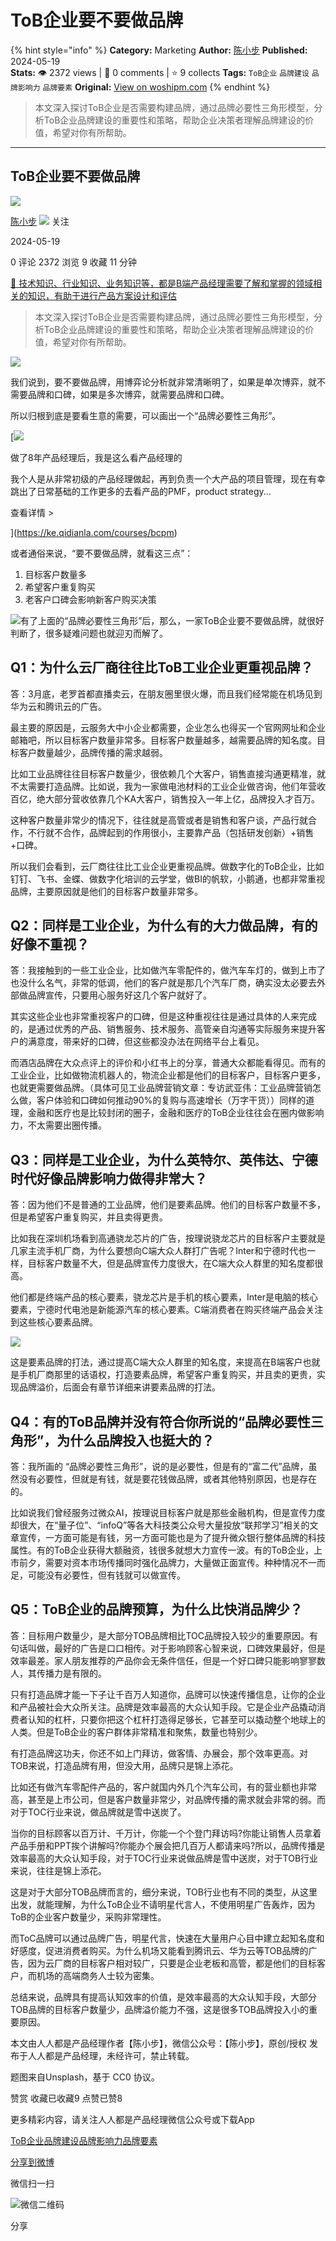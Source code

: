 # ToB企业要不要做品牌
{% hint style="info" %}
**Category:** Marketing
**Author:** [陈小步](https://www.woshipm.com/u/1099326)
**Published:** 2024-05-19  
**Stats:** 👁️ 2372 views | 💬 0 comments | ⭐ 9 collects
**Tags:** `ToB企业` `品牌建设` `品牌影响力` `品牌要素`
**Original:** [View on woshipm.com](https://www.woshipm.com/marketing/6055298.html)
{% endhint %}
> 本文深入探讨ToB企业是否需要构建品牌，通过品牌必要性三角形模型，分析ToB企业品牌建设的重要性和策略，帮助企业决策者理解品牌建设的价值，希望对你有所帮助。

---

## ToB企业要不要做品牌

[![](https://image.woshipm.com/wp-files/2022/05/QcNxmeraPDu7ugoB0fnU.jpeg!/both/72x72)](https://www.woshipm.com/u/1099326)

[陈小步](https://www.woshipm.com/u/1099326) ![](https://static.woshipm.com/tag/1101_1@2x.png) 关注

2024-05-19

0 评论 2372 浏览 9 收藏 11 分钟

[🔗 技术知识、行业知识、业务知识等，都是B端产品经理需要了解和掌握的领域相关的知识，有助于进行产品方案设计和评估](https://ke.qidianla.com/courses/bcpm)

> 本文深入探讨ToB企业是否需要构建品牌，通过品牌必要性三角形模型，分析ToB企业品牌建设的重要性和策略，帮助企业决策者理解品牌建设的价值，希望对你有所帮助。

![](https://image.woshipm.com/2024/05/19/420b79e0-15a2-11ef-b3fd-00163e142b65.png)

我们说到，要不要做品牌，用博弈论分析就非常清晰明了，如果是单次博弈，就不需要品牌和口碑，如果是多次博弈，就需要品牌和口碑。

所以归根到底是要看生意的需要，可以画出一个“品牌必要性三角形”。

[![](https://image.woshipm.com/2023/08/02/bf59b8ba-30e4-11ee-88e7-00163e0b5ff3.png)

做了8年产品经理后，我是这么看产品经理的

我个人是从非常初级的产品经理做起，再到负责一个大产品的项目管理，现在有幸跳出了日常基础的工作更多的去看产品的PMF，product strategy...

查看详情 >

](https://ke.qidianla.com/courses/bcpm)

或者通俗来说，“要不要做品牌，就看这三点”：

1.  目标客户数量多
2.  希望客户重复购买
3.  老客户口碑会影响新客户购买决策

![](https://image.woshipm.com/2024/05/15/ef30468e-12d0-11ef-b3fd-00163e142b65.png)有了上面的“品牌必要性三角形”后，那么，一家ToB企业要不要做品牌，就很好判断了，很多疑难问题也就迎刃而解了。

## Q1：为什么云厂商往往比ToB工业企业更重视品牌？

答：3月底，老罗首都直播卖云，在朋友圈里很火爆，而且我们经常能在机场见到华为云和腾讯云的广告。

最主要的原因是，云服务大中小企业都需要，企业怎么也得买一个官网网址和企业邮箱吧，所以目标客户数量非常多。目标客户数量越多，越需要品牌的知名度。目标客户数量越少，品牌传播的需求越弱。

比如工业品牌往往目标客户数量少，很依赖几个大客户，销售直接沟通更精准，就不太需要打造品牌。比如说，我为一家做电池材料的工业企业做咨询，他们年营收百亿，绝大部分营收依靠几个KA大客户，销售投入一年上亿，品牌投入才百万。

这种客户数量非常少的情况下，往往就是高管或者是销售和客户谈，产品行就合作，不行就不合作，品牌起到的作用很小，主要靠产品（包括研发创新）+销售+口碑。

所以我们会看到，云厂商往往比工业企业更重视品牌。做数字化的ToB企业，比如钉钉、飞书、金蝶、做数字化培训的云学堂，做BI的帆软，小鹅通，也都非常重视品牌，主要原因就是他们的目标客户数量非常多。

## Q2：同样是工业企业，为什么有的大力做品牌，有的好像不重视？

答：我接触到的一些工业企业，比如做汽车零配件的，做汽车车灯的，做到上市了也没什么名气，非常的低调，他们的客户就是那几个汽车厂商，确实没太必要去外部做品牌宣传，只要用心服务好这几个客户就好了。

其实这些企业也非常重视客户的口碑，但是这种重视往往是通过具体的人来完成的，是通过优秀的产品、销售服务、技术服务、高管亲自沟通等实际服务来提升客户的满意度，带来好的口碑，但这些都没办法在网络平台上看见。

而酒店品牌在大众点评上的评价和小红书上的分享，普通大众都能看得见。而有的工业企业，比如做物流机器人的，物流企业都是他们的目标客户，目标客户更多，也就更需要做品牌。（具体可见工业品牌营销文章：专访武亚伟：工业品牌营销怎么做，客户体验和口碑如何推动90%的复购与高速增长（万字干货））同样的道理，金融和医疗也是比较封闭的圈子，金融和医疗的ToB企业往往会在圈内做影响力，不太需要出圈传播。

## Q3：同样是工业企业，为什么英特尔、英伟达、宁德时代好像品牌影响力做得非常大？

答：因为他们不是普通的工业品牌，他们是要素品牌。他们的目标客户数量不多，但是希望客户重复购买，并且卖得更贵。

比如我在深圳机场看到高通骁龙芯片的广告，按理说骁龙芯片的目标客户主要就是几家主流手机厂商，为什么要想向C端大众人群打广告呢？Inter和宁德时代也一样，目标客户数量不大，但是品牌宣传力度很大，在C端大众人群里的知名度都很高。

他们都是终端产品的核心要素，骁龙芯片是手机的核心要素，Inter是电脑的核心要素，宁德时代电池是新能源汽车的核心要素。C端消费者在购买终端产品会关注到这些核心要素品牌。

![](https://image.woshipm.com/2024/05/15/efe896da-12d0-11ef-b3fd-00163e142b65.png)

这是要素品牌的打法，通过提高C端大众人群里的知名度，来提高在B端客户也就是手机厂商那里的话语权，打造要素品牌，希望客户重复购买，并且卖的更贵，实现品牌溢价，后面会有章节详细来讲要素品牌的打法。

## Q4：有的ToB品牌并没有符合你所说的“品牌必要性三角形”，为什么品牌投入也挺大的？

答：我所画的 “品牌必要性三角形”，说的是必要性，但是有的“富二代”品牌，虽然没有必要性，但就是有钱，就是要花钱做品牌，或者其他特别原因，也是存在的。

比如说我们曾经服务过微众AI，按理说目标客户就是那些金融机构，但是宣传力度却很大，在“量子位”、“infoQ”等各大科技类公众号大量投放“联邦学习”相关的文章宣传，一方面可能是有钱，另一方面可能也是为了提升微众银行整体品牌的科技属性。有的ToB企业获得大额融资，钱很多就想大力宣传一波。有的ToB企业，上市前夕，需要对资本市场传播同时强化品牌力，大量做正面宣传。种种情况不一而足，可能没有必要性，但有钱就可以做宣传。

## Q5：ToB企业的品牌预算，为什么比快消品牌少？

答：目标用户数量少，是大部分TOB品牌相比TOC品牌投入较少的重要原因。有句话叫做，最好的广告是口口相传。对于影响顾客心智来说，口碑效果最好，但是效率最差。家人朋友推荐的产品你会无条件信任，但是一个好口碑只能影响寥寥数人，其传播力是有限的。

只有打造品牌才能一下子让千百万人知道你，品牌可以快速传播信息，让你的企业和产品被社会大众所关注。品牌是效率最高的大众认知手段。它是企业产品撬动消费者认知的杠杆，只要你把这个杠杆打造得足够长，它甚至可以撬动整个地球上的人类。但是ToB企业的客户群体非常精准和聚焦，数量也特别少。

有打造品牌这功夫，你还不如上门拜访，做客情、办展会，那个效率更高。对TOB来说，打造品牌有用，但没大用，品牌只是锦上添花。

比如还有做汽车零配件产品的，客户就国内外几个汽车公司，有的营业额也非常高，甚至是上市公司，但是客户数量非常少，对品牌传播的需求就会非常的弱。而对于TOC行业来说，做品牌就是雪中送炭了。

当你的目标顾客以百万计、千万计，你能一个个登门拜访吗?你能让销售人员拿着产品手册和PPT挨个讲解吗?你能办个展会把几百万人都请来吗?所以，品牌传播是效率最高的大众认知手段，对于TOC行业来说做品牌是雪中送炭，对于TOB行业来说，往往是锦上添花。

这是对于大部分TOB品牌而言的，细分来说，TOB行业也有不同的类型，从这里出发，就能理解，为什么ToB企业不请明星代言人，不使用明星广告轰炸，因为ToB的企业客户数量少，采购非常理性。

而ToC品牌可以通过品牌广告，明星代言，快速在大量用户心目中建立起知名度和好感度，促进消费者购买。为什么机场又能看到腾讯云、华为云等TOB品牌的广告，因为云厂商的目标客户相对较广，只要是企业老板和高管，都是他们的目标客户，而机场的高端商务人士较为密集。

总结来说，品牌具有提高认知效率的价值，是效率最高的大众认知手段，大部分TOB品牌的目标客户数量少，品牌溢价能力不强，这是很多TOB品牌投入小的重要原因。

本文由人人都是产品经理作者【陈小步】，微信公众号：【陈小步】，原创/授权 发布于人人都是产品经理，未经许可，禁止转载。

题图来自Unsplash，基于 CC0 协议。

赞赏 收藏已收藏9 点赞已赞8

更多精彩内容，请关注人人都是产品经理微信公众号或下载App

[ToB企业](https://www.woshipm.com/tag/tob%e4%bc%81%e4%b8%9a)[品牌建设](https://www.woshipm.com/tag/%e5%93%81%e7%89%8c%e5%bb%ba%e8%ae%be)[品牌影响力](https://www.woshipm.com/tag/%e5%93%81%e7%89%8c%e5%bd%b1%e5%93%8d%e5%8a%9b)[品牌要素](https://www.woshipm.com/tag/%e5%93%81%e7%89%8c%e8%a6%81%e7%b4%a0)

[分享到微博](https://service.weibo.com/share/share.php?appkey=2775287854&title=ToB企业要不要做品牌&url=https://www.woshipm.com/marketing/6055298.html&pic=https://image.woshipm.com/2024/05/19/420b79e0-15a2-11ef-b3fd-00163e142b65.png)

微信扫一扫

![微信二维码](https://api.pwmqr.com/qrcode/create/?url=https://www.woshipm.com/marketing/6055298.html)

分享